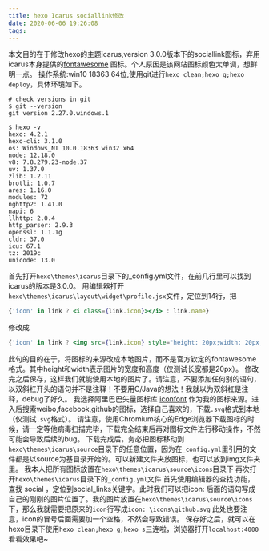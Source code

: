 ```yaml
---
title: hexo Icarus sociallink修改
date: 2020-06-06 19:26:08
tags:
---
```

本文目的在于修改hexo的主题icarus,version 3.0.0版本下的sociallink图标，弃用icarus本身提供的[fontawesome](fontawesome.com "fontawesome") 图标。个人原因是该网站图标颜色太单调，想鲜明一点。
操作系统:win10 18363 64位,使用git进行`hexo clean;hexo g;hexo deploy`，具体环境如下。


```git
# check versions in git
$ git --version
git version 2.27.0.windows.1

$ hexo -v
hexo: 4.2.1
hexo-cli: 3.1.0
os: Windows_NT 10.0.18363 win32 x64
node: 12.18.0
v8: 7.8.279.23-node.37
uv: 1.37.0
zlib: 1.2.11
brotli: 1.0.7
ares: 1.16.0
modules: 72
nghttp2: 1.41.0
napi: 6
llhttp: 2.0.4
http_parser: 2.9.3
openssl: 1.1.1g
cldr: 37.0
icu: 67.1
tz: 2019c
unicode: 13.0
```
首先打开`hexo\themes\icarus`目录下的_config.yml文件，在前几行里可以找到icarus的版本是3.0.0。
用编辑器打开 `hexo\themes\icarus\layout\widget\profile.jsx`文件，定位到14行，把

```jsx
{'icon' in link ? <i class={link.icon}></i> : link.name}
```
修改成
```jsx
{'icon' in link ? <img src={link.icon} style="height: 20px;width: 20px;"></img> : link.name}
```
此句的目的在于，将图标的来源改成本地图片，而不是官方钦定的fontawesome格式。其中height和width表示图片的宽度和高度（仅测试长宽都是20px）。
修改完之后保存，这样我们就能使用本地的图片了。请注意，不要添加任何别的语句，以双斜杠开头的语句并不是注释！不要用C/Java的想法！我就以为双斜杠是注释，debug了好久。
我选择阿里巴巴矢量图标库 [iconfont](https://www.iconfont.cn/collections/index "iconfont") 作为我的图标来源。进入后搜索weibo,facebook,github的图标，选择自己喜欢的，下载`.svg`格式到本地（仅测试`.svg`格式）。
请注意，使用Chromium核心的Edge浏览器下载图标的时候，请一定等他病毒扫描完毕，下载完全结束后再对图标文件进行移动操作，不然可能会导致后续的bug。
下载完成后，务必把图标移动到`hexo\themes\icarus\source`目录下的任意位置，因为在`_config.yml`里引用的文件都是以source为基目录开始的。可以新建文件夹放图标，也可以放到img文件夹里。
我本人把所有图标放置在`hexo\themes\icarus\source\icons`目录下
再次打开`hexo\themes\icarus`目录下的`_config.yml`文件
首先使用编辑器的查找功能，查找 social ，定位到social_links关键字。此时我们可以把icon: 后面的语句写成自己的刚刚的图片位置了。我的图片放置在`hexo\themes\icarus\source\icons`下，那么我就需要把原来的`icon`行写成`icon: \icons\github.svg` 此处也要注意，icon的冒号后面需要加一个空格，不然会导致错误。
保存好之后，就可以在hexo目录下使用`hexo clean;hexo g;hexo s`三连啦，浏览器打开`localhost:4000`看看效果吧~